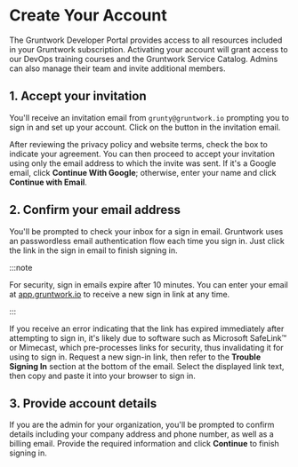 # Create Your Account

The Gruntwork Developer Portal provides access to all resources included in your Gruntwork subscription. Activating your account will grant access to our DevOps training courses and the Gruntwork Service Catalog. Admins can also manage their team and invite additional members.

## 1. Accept your invitation

You'll receive an invitation email from `grunty@gruntwork.io` prompting you to sign in and set up your account. Click on the button in the invitation email.

After reviewing the privacy policy and website terms, check the box to indicate your agreement. You can then proceed to accept your invitation using only the email address to which the invite was sent. If it's a Google email, click **Continue With Google**; otherwise, enter your name and click **Continue with Email**.

## 2. Confirm your email address

You'll be prompted to check your inbox for a sign in email. Gruntwork uses an passwordless email authentication flow each time you sign in. Just click the link in the sign in email to finish signing in.

:::note

For security, sign in emails expire after 10 minutes. You can enter your email at [app.gruntwork.io](https://app.gruntwork.io) to receive a new sign in link at any time.

:::

If you receive an error indicating that the link has expired immediately after attempting to sign in, it's likely due to software such as Microsoft SafeLink™ or Mimecast, which pre-processes links for security, thus invalidating it for using to sign in. Request a new sign-in link, then refer to the **Trouble Signing In** section at the bottom of the email. Select the displayed link text, then copy and paste it into your browser to sign in.

## 3. Provide account details

If you are the admin for your organization, you'll be prompted to confirm details including your company address and phone number, as well as a billing email. Provide the required information and click **Continue** to finish signing in.


<!-- ##DOCS-SOURCER-START
{"sourcePlugin":"Local File Copier","hash":"089bac3903377b3729ecef08fbb206f7"}
##DOCS-SOURCER-END -->
